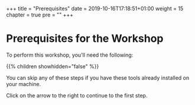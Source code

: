+++
title = "Prerequisites"
date = 2019-10-16T17:18:51+01:00
weight = 15
chapter = true
pre = ""
+++

# Prerequisites for the Workshop

To perform this workshop, you'll need the following:

{{% children showhidden="false" %}}

You can skip any of these steps if you have these tools already installed on
your machine.

Click on the arrow to the right to continue to the first step.
